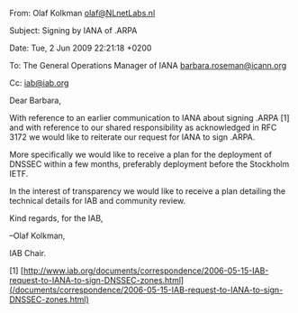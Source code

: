 
From: Olaf Kolkman <olaf@NLnetLabs.nl>  

Subject: Signing by IANA of .ARPA  

Date: Tue, 2 Jun 2009 22:21:18 +0200  

To: The General Operations Manager of IANA <barbara.roseman@icann.org>  

Cc: iab@iab.org


Dear Barbara,


With reference to an earlier communication to IANA about signing .ARPA [1] and with reference to our shared responsibility as acknowledged in RFC 3172 we would like to reiterate our request for IANA to sign .ARPA.


More specifically we would like to receive a plan for the deployment of DNSSEC within a few months, preferably deployment before the Stockholm IETF.


In the interest of transparency we would like to receive a plan detailing the technical details for IAB and community review.


Kind regards, for the IAB,


–Olaf Kolkman,  

 IAB Chair.


[1] [http://www.iab.org/documents/correspondence/2006-05-15-IAB-request-to-IANA-to-sign-DNSSEC-zones.html](/documents/correspondence/2006-05-15-IAB-request-to-IANA-to-sign-DNSSEC-zones.html)


